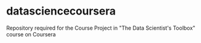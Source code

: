 datasciencecoursera
===================

Repository required for the Course Project in "The Data Scientist's Toolbox" course on Coursera
